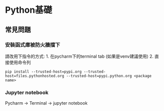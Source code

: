 # Python基礎

## 常見問題

### 安裝函式庫被防火牆擋下

請改用下指令的方式: 1. 在pycharm下的terminal tab (如果是venv建議使用)  2. 直接使用命令列

```
pip install --trusted-host=pypi.org --trusted-host=files.pythonhosted.org --trusted-host=pypi.python.org <package name>
```

### Jupyter notebook

Pycharm -> Terminal -> jupyter notebook
